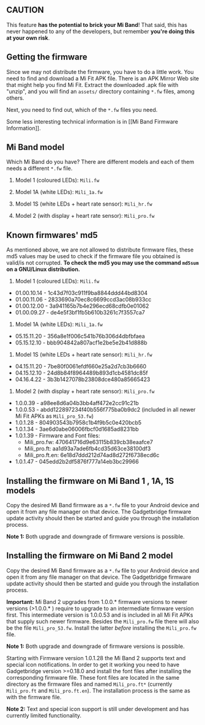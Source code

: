 ## CAUTION
This feature **has the potential to brick your Mi Band**! That said, this has never happened to any of the developers, but remember **you're doing this at your own risk**.

## Getting the firmware
Since we may not distribute the firmware, you have to do a little work. You need to find and download a Mi Fit APK file. There is an APK Mirror Web site that might help you find Mi Fit. Extract the downloaded .apk file with "unzip", and you will find an `assets/` directory containing `*.fw` files, among others.

Next, you need to find out, which of the `*.fw` files you need.

Some less interesting technical information is in [[Mi Band Firmware Information]].

## Mi Band model
Which Mi Band do you have? There are different models and each of them needs a different `*.fw` file.

1. Model 1 (coloured LEDs): `Mili.fw`

1. Model 1A (white LEDs): `Mili_1a.fw`

1. Model 1S (white LEDs + heart rate sensor): `Mili_hr.fw`

1. Model 2 (with display + heart rate sensor): `Mili_pro.fw`

## Known firmwares' md5
As mentioned above, we are not allowed to distribute firmware files, these md5 values may be used to check if the firmware file you obtained is valid/is not corrupted.
**To check the md5 you may use the command `md5sum` on a GNU/Linux distribution.**

1. Model 1 (coloured LEDs): `Mili.fw`
 * 01.00.10.14 - 1c43d7f03c911f9ba8844ddd44bd8304
 * 01.00.11.06 - 2833690a70ec8c6699ccd3ac08b933cc
 * 01.00.12.00 - 3a941165b7b4e296ecd68cdfb0e01062
 * 01.00.09.27 - de4e5f3bf1fb5b610b3261c7f3557ca7

1. Model 1A (white LEDs): `Mili_1a.fw`
 * 05.15.11.20 - 356a8e1f006c541b76b306d4dbfbfaea
 * 05.15.12.10 - bbb904842a807acf1e2be5e2b41d888b

1. Model 1S (white LEDs + heart rate sensor): `Mili_hr.fw`
 * 04.15.11.20 - 7be80f0061efdf660e25a2d7cb3b6660
 * 04.15.12.10 - 24d8b84f8964489b893d1cb4581dc85f
 * 04.16.4.22 - 3b3b1427078b23808dce480a85665423

1. Model 2 (with display + heart rate sensor): `Mili_pro.fw`
 * 1.0.0.39 - a98ee8d6a04b3bb4aff472e2cc91c21b
 * 1.0.0.53 - abdd122897234f40b556f775ba0b9dc2 (included in all newer Mi Fit APKs as `Mili_pro_53.fw`)
 * 1.0.1.28 - 804903543b7958c1b4f9b5c0e420bcb5
 * 1.0.1.34 - 3ae6d0abe06006fbcf0d1685ad8231bb
 * 1.0.1.39 - Firmware and Font files:
   + Mili_pro.fw:     470641716d9e63115b839cb38eaafce7
   + Mili_pro.ft:     aa1d93a7ade6fb4cd35d63ce38100df3
   + Mili_pro.ft.en:  6e18d7ddd212d74ad8d272f6738ecd6c
 * 1.0.1.47 - 045edd2b2df5876f777a14eb3bc29966


## Installing the firmware on Mi Band 1 , 1A, 1S models
Copy the desired Mi Band firmware as a `*.fw` file to your Android device and open it from any file manager on that device. The Gadgetbridge firmware update activity should then be started and guide you through the installation process.

**Note 1:** Both upgrade and downgrade of firmware versions is possible.

## Installing the firmware on Mi Band 2 model
Copy the desired Mi Band firmware as a `*.fw` file to your Android device and open it from any file manager on that device. The Gadgetbridge firmware update activity should then be started and guide you through the installation process.

**Important:** Mi Band 2 upgrades from 1.0.0.* firmware versions to newer versions (>1.0.0.* ) require to upgrade to an intermediate firmware version first. This intermediate version is 1.0.0.53 and is included in all Mi Fit APKs that supply such newer firmware. Besides the `Mili_pro.fw` file there will also be the file `Mili_pro_53.fw`. Install the latter *before* installing the `Mili_pro.fw` file.

**Note 1:** Both upgrade and downgrade of firmware versions is possible.

Starting with Firmware version 1.0.1.28 the Mi Band 2 supports text and special icon notifications. In order to get it working you need to have Gadgetbridge version >=0.18.0 and install the font files after installing the corresponding firmware file. These font files are located in the same directory as the firmware files and named `Mili_pro.ft*` (currently `Mili_pro.ft` and `Mili_pro.ft.en`). The installation process is the same as with the firmware file.

**Note 2:** Text and special icon support is still under development and has currently limited functionality.
